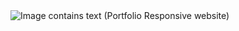 <picture>
 <source media="(prefers-color-scheme: dark)" srcset="https://github.com/Gibsonodoka/Personal-crypto-portfolio-app/blob/main/assets/img/preview2.png?raw=true">
 <source media="(prefers-color-scheme: light)" srcset="https://github.com/Gibsonodoka/Personal-crypto-portfolio-app/blob/main/assets/img/preview2.png?raw=true">
 <img alt="Image contains text (Portfolio Responsive website)" src="Image contains text (Gibson uwhetu)">
</picture>
